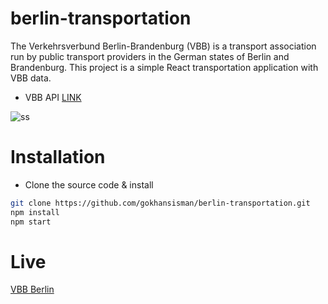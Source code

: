 # berlin-transportation
The Verkehrsverbund Berlin-Brandenburg (VBB) is a transport association run by public transport providers in the German states of Berlin and Brandenburg. This project is a simple React transportation application with VBB data. 

* VBB API [LINK](https://v5.vbb.transport.rest/)

![ss](./images/screenshot.png)

# Installation

* Clone the source code & install 

```sh
git clone https://github.com/gokhansisman/berlin-transportation.git
npm install 
npm start
```

# Live 

[VBB Berlin](https://vbb-berlin.herokuapp.com/)
